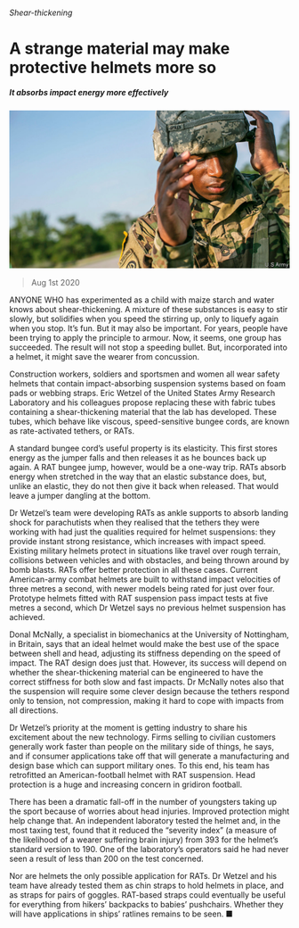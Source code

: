 ###### Shear-thickening

# A strange material may make protective helmets more so 

##### It absorbs impact energy more effectively 

![image](images/20200801_STP005_0.jpg) 

> Aug 1st 2020 

ANYONE WHO has experimented as a child with maize starch and water knows about shear-thickening. A mixture of these substances is easy to stir slowly, but solidifies when you speed the stirring up, only to liquefy again when you stop. It’s fun. But it may also be important. For years, people have been trying to apply the principle to armour. Now, it seems, one group has succeeded. The result will not stop a speeding bullet. But, incorporated into a helmet, it might save the wearer from concussion.

Construction workers, soldiers and sportsmen and women all wear safety helmets that contain impact-absorbing suspension systems based on foam pads or webbing straps. Eric Wetzel of the United States Army Research Laboratory and his colleagues propose replacing these with fabric tubes containing a shear-thickening material that the lab has developed. These tubes, which behave like viscous, speed-sensitive bungee cords, are known as rate-activated tethers, or RATs.


A standard bungee cord’s useful property is its elasticity. This first stores energy as the jumper falls and then releases it as he bounces back up again. A RAT bungee jump, however, would be a one-way trip. RATs absorb energy when stretched in the way that an elastic substance does, but, unlike an elastic, they do not then give it back when released. That would leave a jumper dangling at the bottom.

Dr Wetzel’s team were developing RATs as ankle supports to absorb landing shock for parachutists when they realised that the tethers they were working with had just the qualities required for helmet suspensions: they provide instant strong resistance, which increases with impact speed. Existing military helmets protect in situations like travel over rough terrain, collisions between vehicles and with obstacles, and being thrown around by bomb blasts. RATs offer better protection in all these cases. Current American-army combat helmets are built to withstand impact velocities of three metres a second, with newer models being rated for just over four. Prototype helmets fitted with RAT suspension pass impact tests at five metres a second, which Dr Wetzel says no previous helmet suspension has achieved.

Donal McNally, a specialist in biomechanics at the University of Nottingham, in Britain, says that an ideal helmet would make the best use of the space between shell and head, adjusting its stiffness depending on the speed of impact. The RAT design does just that. However, its success will depend on whether the shear-thickening material can be engineered to have the correct stiffness for both slow and fast impacts. Dr McNally notes also that the suspension will require some clever design because the tethers respond only to tension, not compression, making it hard to cope with impacts from all directions.

Dr Wetzel’s priority at the moment is getting industry to share his excitement about the new technology. Firms selling to civilian customers generally work faster than people on the military side of things, he says, and if consumer applications take off that will generate a manufacturing and design base which can support military ones. To this end, his team has retrofitted an American-football helmet with RAT suspension. Head protection is a huge and increasing concern in gridiron football.

There has been a dramatic fall-off in the number of youngsters taking up the sport because of worries about head injuries. Improved protection might help change that. An independent laboratory tested the helmet and, in the most taxing test, found that it reduced the “severity index” (a measure of the likelihood of a wearer suffering brain injury) from 393 for the helmet’s standard version to 190. One of the laboratory’s operators said he had never seen a result of less than 200 on the test concerned.

Nor are helmets the only possible application for RATs. Dr Wetzel and his team have already tested them as chin straps to hold helmets in place, and as straps for pairs of goggles. RAT-based straps could eventually be useful for everything from hikers’ backpacks to babies’ pushchairs. Whether they will have applications in ships’ ratlines remains to be seen. ■

